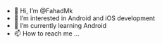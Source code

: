 - 👋 Hi, I’m @FahadMk
- 👀 I’m interested in Android and iOS development
- 🌱 I’m currently learning Android
- 📫 How to reach me ...

<!---
FahadMk/FahadMk is a ✨ special ✨ repository because its `README.md` (this file) appears on your GitHub profile.
You can click the Preview link to take a look at your changes.
--->
